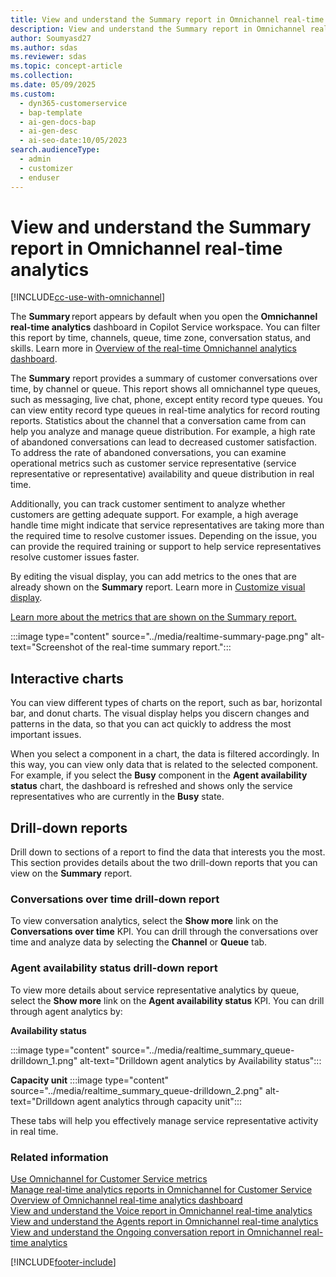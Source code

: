 ```yaml
---
title: View and understand the Summary report in Omnichannel real-time analytics
description: View and understand the Summary report in Omnichannel real-time analytics to analyze customer conversations, sentiment, and operational metrics.
author: Soumyasd27
ms.author: sdas
ms.reviewer: sdas
ms.topic: concept-article
ms.collection:
ms.date: 05/09/2025
ms.custom:
  - dyn365-customerservice
  - bap-template
  - ai-gen-docs-bap
  - ai-gen-desc
  - ai-seo-date:10/05/2023
search.audienceType:
  - admin
  - customizer
  - enduser
---
```

# View and understand the Summary report in Omnichannel real-time analytics

[!INCLUDE[cc-use-with-omnichannel](../../includes/cc-use-with-omnichannel.md)]

The **Summary** report appears by default when you open the **Omnichannel real-time analytics** dashboard in Copilot Service workspace. You can filter this report by time, channels, queue, time zone, conversation status, and skills. Learn more in [Overview of the real-time Omnichannel analytics dashboard](intro-realtime-analytics-dashboard.md).

The **Summary** report provides a summary of customer conversations over time, by channel or queue. This report shows all omnichannel type queues, such as messaging, live chat, phone, except entity record type queues. You can view entity record type queues in real-time analytics for record routing reports. Statistics about the channel that a conversation came from can help you analyze and manage queue distribution. For example, a high rate of abandoned conversations can lead to decreased customer satisfaction. To address the rate of abandoned conversations, you can examine operational metrics such as customer service representative (service representative or representative) availability and queue distribution in real time.

Additionally, you can track customer sentiment to analyze whether customers are getting adequate support. For example, a high average handle time might indicate that service representatives are taking more than the required time to resolve customer issues. Depending on the issue, you can provide the required training or support to help service representatives resolve customer issues faster.

By editing the visual display, you can add metrics to the ones that are already shown on the **Summary** report. Learn more in [Customize visual display](customize-reports.md).

[Learn more about the metrics that are shown on the Summary report.](oc-metrics-dimensions.md#)

:::image type="content" source="../media/realtime-summary-page.png" alt-text="Screenshot of the real-time summary report.":::

## Interactive charts

You can view different types of charts on the report, such as bar, horizontal bar, and donut charts. The visual display helps you discern changes and patterns in the data, so that you can act quickly to address the most important issues.

When you select a component in a chart, the data is filtered accordingly. In this way, you can view only data that is related to the selected component. For example, if you select the **Busy** component in the **Agent availability status** chart, the dashboard is refreshed and shows only the service representatives who are currently in the **Busy** state.

## Drill-down reports

Drill down to sections of a report to find the data that interests you the most. This section provides details about the two drill-down reports that you can view on the **Summary** report.

### Conversations over time drill-down report

To view conversation analytics, select the **Show more** link on the **Conversations over time** KPI. You can drill through the conversations over time and analyze data by selecting the **Channel** or **Queue** tab.

### Agent availability status drill-down report

To view more details about service representative analytics by queue, select the **Show more** link on the **Agent availability status** KPI. You can drill through agent analytics by:

**Availability status**

:::image type="content" source="../media/realtime_summary_queue-drilldown_1.png" alt-text="Drilldown agent analytics by Availability status":::

**Capacity unit**
:::image type="content" source="../media/realtime_summary_queue-drilldown_2.png" alt-text="Drilldown agent analytics through capacity unit":::

These tabs will help you effectively manage service representative activity in real time.

### Related information

[Use Omnichannel for Customer Service metrics](oc-metrics-dimensions.md)<br>
[Manage real-time analytics reports in Omnichannel for Customer Service](../administer/enable-realtime-analytics-dashboard-administrator.md)<br>
[Overview of Omnichannel real-time analytics dashboard](intro-realtime-analytics-dashboard.md#overview-of-omnichannel-real-time-analytics-dashboard)<br>
[View and understand the Voice report in Omnichannel real-time analytics](realtime-voice-dashboard.md)<br>
[View and understand the Agents report in Omnichannel real-time analytics](realtime-agents-analytics.md)<br>
[View and understand the Ongoing conversation report in Omnichannel real-time analytics](realtime-ongoing.md)

[!INCLUDE[footer-include](../../includes/footer-banner.md)]
